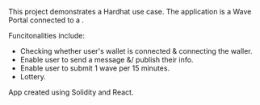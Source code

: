 This project demonstrates a Hardhat use case. The application is a Wave Portal connected to a .

Funcitonalities include: 
- Checking whether user's wallet is connected & connecting the waller.
- Enable user to send a message &/ publish their info. 
- Enable user to submit 1 wave per 15 minutes. 
- Lottery.

App created using Solidity and React. 
